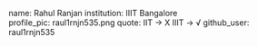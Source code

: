 name: Rahul Ranjan 
institution: IIIT Bangalore  
profile_pic: raul1rnjn535.png
quote: IIT -> X
       IIIT -> √
github_user: raul1rnjn535
